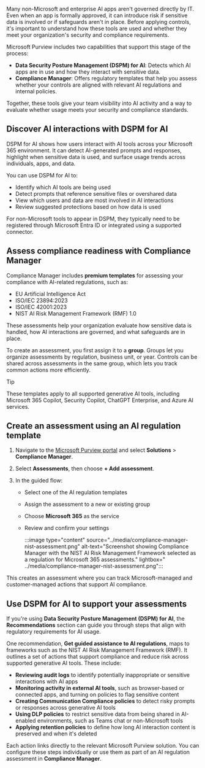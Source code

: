 Many non-Microsoft and enterprise AI apps aren't governed directly by IT. Even when an app is formally approved, it can introduce risk if sensitive data is involved or if safeguards aren't in place. Before applying controls, it's important to understand how these tools are used and whether they meet your organization's security and compliance requirements.

Microsoft Purview includes two capabilities that support this stage of the process:

- **Data Security Posture Management (DSPM) for AI**: Detects which AI apps are in use and how they interact with sensitive data.
- **Compliance Manager**: Offers regulatory templates that help you assess whether your controls are aligned with relevant AI regulations and internal policies.

Together, these tools give your team visibility into AI activity and a way to evaluate whether usage meets your security and compliance standards.

## Discover AI interactions with DSPM for AI

DSPM for AI shows how users interact with AI tools across your Microsoft 365 environment. It can detect AI-generated prompts and responses, highlight when sensitive data is used, and surface usage trends across individuals, apps, and data.

You can use DSPM for AI to:

- Identify which AI tools are being used
- Detect prompts that reference sensitive files or overshared data
- View which users and data are most involved in AI interactions
- Review suggested protections based on how data is used

For non-Microsoft tools to appear in DSPM, they typically need to be registered through Microsoft Entra ID or integrated using a supported connector.

## Assess compliance readiness with Compliance Manager

Compliance Manager includes **premium templates** for assessing your compliance with AI-related regulations, such as:

- EU Artificial Intelligence Act
- ISO/IEC 23894:2023
- ISO/IEC 42001:2023
- NIST AI Risk Management Framework (RMF) 1.0

These assessments help your organization evaluate how sensitive data is handled, how AI interactions are governed, and what safeguards are in place.

To create an assessment, you first assign it to a **group**. Groups let you organize assessments by regulation, business unit, or year. Controls can be shared across assessments in the same group, which lets you track common actions more efficiently.

> [!TIP]
> These templates apply to all supported generative AI tools, including Microsoft 365 Copilot, Security Copilot, ChatGPT Enterprise, and Azure AI services.

## Create an assessment using an AI regulation template

1. Navigate to the [Microsoft Purview portal](https://purview.microsoft.com/?azure-portal=true) and select **Solutions** > **Compliance Manager**.
1. Select **Assessments**, then choose **+ Add assessment**.
1. In the guided flow:

   - Select one of the AI regulation templates
   - Assign the assessment to a new or existing group
   - Choose **Microsoft 365** as the service
   - Review and confirm your settings

      :::image type="content" source="../media/compliance-manager-nist-assessment.png" alt-text="Screenshot showing Compliance Manager with the NIST AI Risk Management Framework selected as a regulation for Microsoft 365 assessments." lightbox=" ../media/compliance-manager-nist-assessment.png":::

This creates an assessment where you can track Microsoft-managed and customer-managed actions that support AI compliance.

## Use DSPM for AI to support your assessments

If you're using **Data Security Posture Management (DSPM) for AI**, the **Recommendations** section can guide you through steps that align with regulatory requirements for AI usage.

One recommendation, **Get guided assistance to AI regulations**, maps to frameworks such as the NIST AI Risk Management Framework (RMF). It outlines a set of actions that support compliance and reduce risk across supported generative AI tools. These include:

- **Reviewing audit logs** to identify potentially inappropriate or sensitive interactions with AI apps
- **Monitoring activity in external AI tools**, such as browser-based or connected apps, and turning on policies to flag sensitive content
- **Creating Communication Compliance policies** to detect risky prompts or responses across generative AI tools
- **Using DLP policies** to restrict sensitive data from being shared in AI-enabled environments, such as Teams chat or non-Microsoft tools
- **Applying retention policies** to define how long AI interaction content is preserved and when it's deleted

Each action links directly to the relevant Microsoft Purview solution. You can configure these steps individually or use them as part of an AI regulation assessment in **Compliance Manager**.
